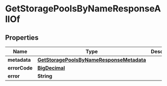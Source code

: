 

# GetStoragePoolsByNameResponseAllOf

## Properties

Name | Type | Description | Notes
------------ | ------------- | ------------- | -------------
**metadata** | [**GetStoragePoolsByNameResponseMetadata**](GetStoragePoolsByNameResponseMetadata.md) |  |  [optional]
**errorCode** | [**BigDecimal**](BigDecimal.md) |  |  [optional]
**error** | **String** |  |  [optional]




